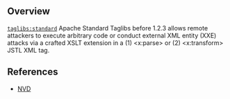 ## Overview
[`taglibs:standard`](http://search.maven.org/#search%7Cga%7C1%7Ca%3A%22standard%22)
Apache Standard Taglibs before 1.2.3 allows remote attackers to execute arbitrary code or conduct external XML entity (XXE) attacks via a crafted XSLT extension in a (1) &lt;x:parse> or (2) &lt;x:transform> JSTL XML tag.

## References
- [NVD](https://web.nvd.nist.gov/view/vuln/detail?vulnId=CVE-2015-0254)
